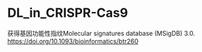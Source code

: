 # DL_in_CRISPR-Cas9
获得基因功能性指纹Molecular signatures database (MSigDB) 3.0.
https://doi.org/10.1093/bioinformatics/btr260
